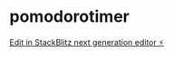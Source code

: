 # pomodorotimer

[Edit in StackBlitz next generation editor ⚡️](https://stackblitz.com/~/github.com/mslovenc/pomodorotimer)
